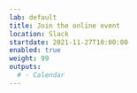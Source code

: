 ```yaml
---
lab: default
title: Join the online event
location: Slack
startdate: 2021-11-27T10:00:00
enabled: true
weight: 99
outputs:
  # - Calendar
---
```

